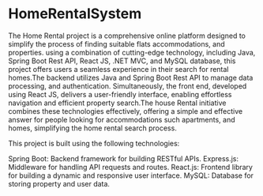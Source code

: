 # HomeRentalSystem
The Home Rental project is a comprehensive online platform designed to simplify the process of finding suitable flats accommodations, and properties. using a combination of cutting-edge technology, including Java, Spring Boot Rest API, React JS, .NET MVC, and MySQL database, this project offers users a seamless experience in their search for rental homes.The backend utilizes Java and Spring Boot Rest API to manage data processing, and authentication. Simultaneously, the front end, developed using React JS, delivers a user-friendly interface, enabling effortless navigation and efficient property search.The house Rental initiative combines these technologies effectively, offering a simple and effective answer for people looking for accommodations such apartments, and homes, simplifying the home rental search process.

 This project is built using the following technologies:

Spring Boot: Backend framework for building RESTful APIs.
Express.js: Middleware for handling API requests and routes.
React.js: Frontend library for building a dynamic and responsive user interface.
MySQL: Database for storing property and user data.

